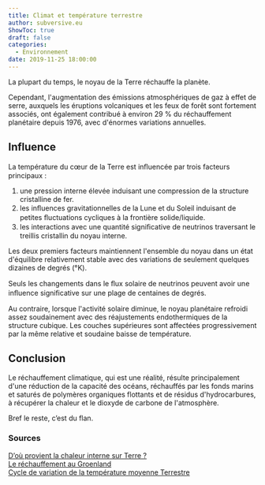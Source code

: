 ```yaml
---
title: Climat et température terrestre
author: subversive.eu
ShowToc: true
draft: false
categories:
  - Environnement
date: 2019-11-25 18:00:00
---
```


La plupart du temps, le noyau de la Terre réchauffe la planète.
<!--more-->
Cependant, l'augmentation des émissions atmosphériques de gaz à effet de serre, auxquels les éruptions volcaniques et les feux de forêt sont fortement associés, ont également contribué à environ 29 % du réchauffement planétaire depuis 1976, avec d'énormes variations annuelles.

## Influence

La température du cœur de la Terre est inﬂuencée par trois facteurs principaux :  
1. une pression interne élevée induisant une compression de la structure cristalline de fer.  
2. les inﬂuences gravitationnelles de la Lune et du Soleil induisant de petites ﬂuctuations cycliques à la frontière solide/liquide.  
3. les interactions avec une quantité signiﬁcative de neutrinos traversant le treillis cristallin du noyau interne.

Les deux premiers facteurs maintiennent l'ensemble du noyau dans un état d'équilibre relativement stable avec des variations de seulement quelques dizaines de degrés (°K).

Seuls les changements dans le ﬂux solaire de neutrinos peuvent avoir une inﬂuence significative sur une plage de centaines de degrés. 

Au contraire, lorsque l'activité solaire diminue, le noyau planétaire refroidi assez soudainement avec des réajustements endothermiques de la structure cubique. Les couches supérieures sont affectées progressivement par la même relative et soudaine baisse de température.

## Conclusion

Le réchauffement climatique, qui est une réalité, résulte principalement d'une réduction de la capacité des océans, réchauffés par les fonds marins et saturés de polymères organiques flottants et de résidus d'hydrocarbures, à récupérer la chaleur et le dioxyde de carbone de l'atmosphère.

Bref le reste, c’est du flan.

### Sources

[D’où provient la chaleur interne sur Terre ?](https://www.emse.fr/~bouchardon/enseignement/processus-naturels/up1/web/wiki/Q%20-%20Energie%20interne%20-%20la%20chaleur%20interne%20sur%20Terre%20-%20Letellier.htm)  
[Le réchauffement au Groenland](https://www.nature.com/articles/s41598-018-19244-x)  
[Cycle de variation de la température moyenne Terrestre](http://appinsys.com/globalwarming/SixtyYearCycle.htm)